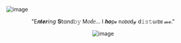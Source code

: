 <p align=“center”
  
![image](https://github.com/user-attachments/assets/879919b7-96f5-4308-99c3-d19858cdc23d)

</p>

<p align="center"

"E𝒏𝒕𝒆𝒓𝘪𝘯𝘨 𝐒𝗍αnd𝚋𝚢 M᥆ძᥱ... I 𝒉𝒐p𝓮 n𝘰𝘣𝘰d𝓎 d𝚒𝚜𝚝u𝘳𝘣𝘴 𝓂𝓮."

</p>

<p align="center"
  
![image](https://github.com/user-attachments/assets/838e9fbc-0691-4af0-885a-6fd1fcd0da29)

</p>
